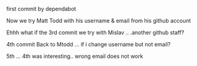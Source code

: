 first commit by dependabot

Now we try Matt Todd with his username & email from his github account

Ehhh what if the 3rd commit we try with Mislav .. .another github staff?

4th commit Back to Mtodd ... if i change username but not email?

5th ... 4th was interesting.. wrong email does not work
